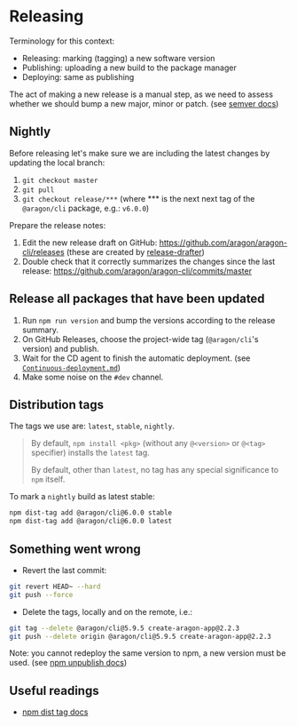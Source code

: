 # Releasing

Terminology for this context:

- Releasing: marking (tagging) a new software version
- Publishing: uploading a new build to the package manager
- Deploying: same as publishing

The act of making a new release is a manual step, as we need to assess whether we should bump a new
major, minor or patch. (see [semver docs](https://semver.org/))

## Nightly

Before releasing let's make sure we are including the latest changes by updating the local branch:

1. `git checkout master`
2. `git pull`
3. `git checkout release/***` (where *** is the next next tag of the `@aragon/cli` package, e.g.: `v6.0.0`)

Prepare the release notes:

1. Edit the new release draft on GitHub: <https://github.com/aragon/aragon-cli/releases>
   (these are created by [release-drafter](https://github.com/apps/release-drafter))
2. Double check that it correctly summarizes the changes since the last release: <https://github.com/aragon/aragon-cli/commits/master>

## Release all packages that have been updated

1. Run `npm run version` and bump the versions according to the release summary.
2. On GitHub Releases, choose the project-wide tag (`@aragon/cli`'s version) and publish.
3. Wait for the CD agent to finish the automatic deployment. (see [`Continuous-deployment.md`](/docs-internal/Continuous-deployment.md))
4. Make some noise on the `#dev` channel.

## Distribution tags

The tags we use are: `latest`, `stable`, `nightly`.

> By default, `npm install <pkg>` (without any `@<version>` or `@<tag>` specifier) installs the `latest` tag.
>
> By default, other than `latest`, no tag has any special significance to `npm` itself.

To mark a `nightly` build as latest stable:

```sh
npm dist-tag add @aragon/cli@6.0.0 stable
npm dist-tag add @aragon/cli@6.0.0 latest
```

## Something went wrong

- Revert the last commit:

```sh
git revert HEAD~ --hard
git push --force
```

- Delete the tags, locally and on the remote, i.e.:

```sh
git tag --delete @aragon/cli@5.9.5 create-aragon-app@2.2.3
git push --delete origin @aragon/cli@5.9.5 create-aragon-app@2.2.3
```

Note: you cannot redeploy the same version to npm, a new version must be used.
(see [npm unpublish docs](https://docs.npmjs.com/cli/unpublish))

## Useful readings

- [npm dist tag docs](https://docs.npmjs.com/cli/dist-tag)
